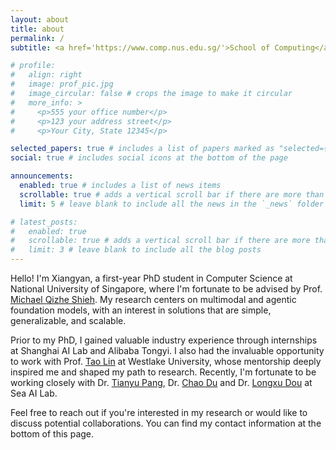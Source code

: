 ```yaml
---
layout: about
title: about
permalink: /
subtitle: <a href='https://www.comp.nus.edu.sg/'>School of Computing</a>,  <a href='https://nus.edu.sg/'>National University of Singapore</a>

# profile:
#   align: right
#   image: prof_pic.jpg
#   image_circular: false # crops the image to make it circular
#   more_info: >
#     <p>555 your office number</p>
#     <p>123 your address street</p>
#     <p>Your City, State 12345</p>

selected_papers: true # includes a list of papers marked as "selected={true}"
social: true # includes social icons at the bottom of the page

announcements:
  enabled: true # includes a list of news items
  scrollable: true # adds a vertical scroll bar if there are more than 3 news items
  limit: 5 # leave blank to include all the news in the `_news` folder

# latest_posts:
#   enabled: true
#   scrollable: true # adds a vertical scroll bar if there are more than 3 new posts items
#   limit: 3 # leave blank to include all the blog posts
---
```


Hello! I'm Xiangyan, a first-year PhD student in Computer Science at National University of Singapore, where I'm fortunate to be advised by Prof. [Michael Qizhe Shieh](https://michaelshieh.com/). My research centers on multimodal and agentic foundation models, with an interest in solutions that are simple, generalizable, and scalable.

Prior to my PhD, I gained valuable industry experience through internships at Shanghai AI Lab and Alibaba Tongyi. I also had the invaluable opportunity to work with Prof. [Tao Lin](https://tlin-taolin.github.io/) at Westlake University, whose mentorship deeply inspired me and shaped my path to research. Recently, I'm fortunate to be working closely with Dr. [Tianyu Pang](https://p2333.github.io/), Dr. [Chao Du](https://duchao0726.github.io/) and Dr. [Longxu Dou](https://longxudou.github.io/) at Sea AI Lab.

Feel free to reach out if you're interested in my research or would like to discuss potential collaborations. You can find my contact information at the bottom of this page.